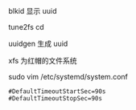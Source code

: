 blkid 显示 uuid

tune2fs cd 

uuidgen 生成 uuid

xfs 为红帽的文件系统



sudo vim /etc/systemd/system.conf

```
#DefaultTimeoutStartSec=90s
#DefaultTimeoutStopSec=90s
```